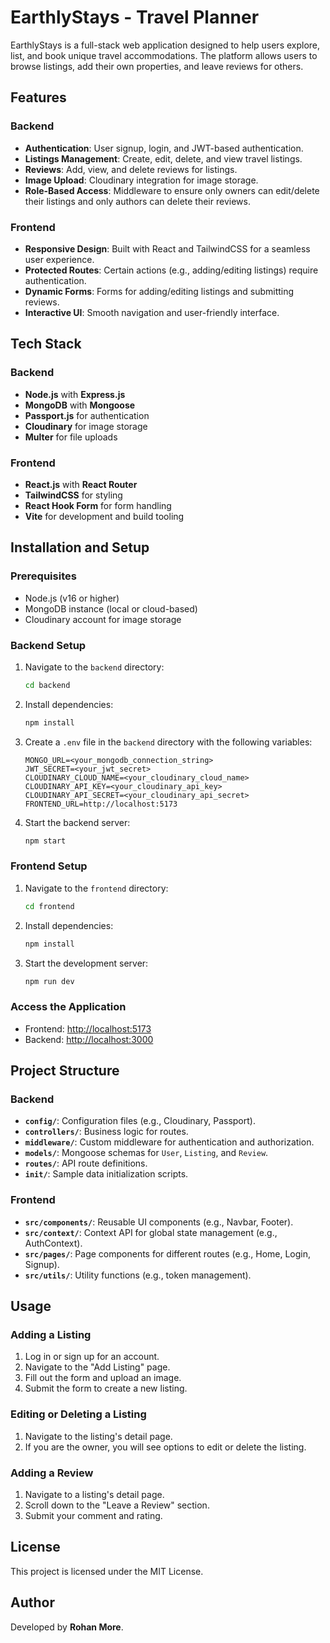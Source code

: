 # EarthlyStays - Travel Planner

EarthlyStays is a full-stack web application designed to help users explore, list, and book unique travel accommodations. The platform allows users to browse listings, add their own properties, and leave reviews for others.

## Features

### Backend
- **Authentication**: User signup, login, and JWT-based authentication.
- **Listings Management**: Create, edit, delete, and view travel listings.
- **Reviews**: Add, view, and delete reviews for listings.
- **Image Upload**: Cloudinary integration for image storage.
- **Role-Based Access**: Middleware to ensure only owners can edit/delete their listings and only authors can delete their reviews.

### Frontend
- **Responsive Design**: Built with React and TailwindCSS for a seamless user experience.
- **Protected Routes**: Certain actions (e.g., adding/editing listings) require authentication.
- **Dynamic Forms**: Forms for adding/editing listings and submitting reviews.
- **Interactive UI**: Smooth navigation and user-friendly interface.

## Tech Stack

### Backend
- **Node.js** with **Express.js**
- **MongoDB** with **Mongoose**
- **Passport.js** for authentication
- **Cloudinary** for image storage
- **Multer** for file uploads

### Frontend
- **React.js** with **React Router**
- **TailwindCSS** for styling
- **React Hook Form** for form handling
- **Vite** for development and build tooling

## Installation and Setup

### Prerequisites
- Node.js (v16 or higher)
- MongoDB instance (local or cloud-based)
- Cloudinary account for image storage

### Backend Setup
1. Navigate to the `backend` directory:
   ```bash
   cd backend
   ```
2. Install dependencies:
   ```bash
   npm install
   ```
3. Create a `.env` file in the `backend` directory with the following variables:
   ```env
   MONGO_URL=<your_mongodb_connection_string>
   JWT_SECRET=<your_jwt_secret>
   CLOUDINARY_CLOUD_NAME=<your_cloudinary_cloud_name>
   CLOUDINARY_API_KEY=<your_cloudinary_api_key>
   CLOUDINARY_API_SECRET=<your_cloudinary_api_secret>
   FRONTEND_URL=http://localhost:5173
   ```
4. Start the backend server:
   ```bash
   npm start
   ```

### Frontend Setup
1. Navigate to the `frontend` directory:
   ```bash
   cd frontend
   ```
2. Install dependencies:
   ```bash
   npm install
   ```
3. Start the development server:
   ```bash
   npm run dev
   ```

### Access the Application
- Frontend: [http://localhost:5173](http://localhost:5173)
- Backend: [http://localhost:3000](http://localhost:3000)

## Project Structure

### Backend
- **`config/`**: Configuration files (e.g., Cloudinary, Passport).
- **`controllers/`**: Business logic for routes.
- **`middleware/`**: Custom middleware for authentication and authorization.
- **`models/`**: Mongoose schemas for `User`, `Listing`, and `Review`.
- **`routes/`**: API route definitions.
- **`init/`**: Sample data initialization scripts.

### Frontend
- **`src/components/`**: Reusable UI components (e.g., Navbar, Footer).
- **`src/context/`**: Context API for global state management (e.g., AuthContext).
- **`src/pages/`**: Page components for different routes (e.g., Home, Login, Signup).
- **`src/utils/`**: Utility functions (e.g., token management).

## Usage

### Adding a Listing
1. Log in or sign up for an account.
2. Navigate to the "Add Listing" page.
3. Fill out the form and upload an image.
4. Submit the form to create a new listing.

### Editing or Deleting a Listing
1. Navigate to the listing's detail page.
2. If you are the owner, you will see options to edit or delete the listing.

### Adding a Review
1. Navigate to a listing's detail page.
2. Scroll down to the "Leave a Review" section.
3. Submit your comment and rating.

## License
This project is licensed under the MIT License.

## Author
Developed by **Rohan More**.
